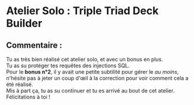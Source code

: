 # Atelier Solo : Triple Triad Deck Builder

## Commentaire :

Tu as très bien réalisé cet atelier solo, et avec un bonus en plus.  
Tu as su protéger tes requêtes des injections SQL.  
Pour le __bonus n°2__, il y avait une petite subtilité pour gérer le _au moins_, n'hésite pas à jeter un coup d'œil à la correction pour voir comment cela a été réalisé.  
Mis à part ça, tu as su continuer et tu es arrivé au bout de cet atelier.  
Félicitations à toi !
